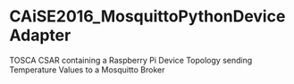 # CAiSE2016_MosquittoPythonDeviceAdapter

TOSCA CSAR containing a Raspberry Pi Device Topology sending Temperature Values to a Mosquitto Broker
